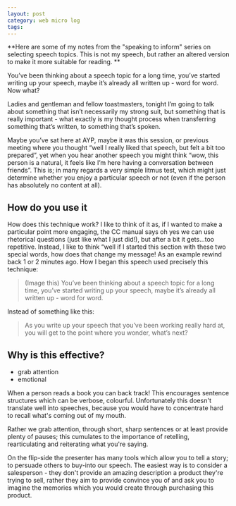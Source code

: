 ```yaml
---
layout: post
category: web micro log
tags:
---
```


**Here are some of my notes from the "speaking to inform" series on selecting speech topics. This is not my speech, but rather an altered version to make it more suitable for reading. **

You’ve been thinking about a speech topic for a long time, you’ve started writing up your speech, maybe it’s already all written up - word for word. Now what?

Ladies and gentleman and fellow toastmasters, tonight I’m going to talk about something that isn’t necessarily my strong suit, but something that is really important - what exactly is my thought process when transferring something that’s written, to something that’s spoken.

Maybe you’ve sat here at AYP, maybe it was this session, or previous meeting where you thought “well I really liked that speech, but felt a bit too prepared”, yet when you hear another speech you might think “wow, this person is a natural, it feels like I’m here having a conversation between friends”. This is; in many regards a very simple litmus test, which might just determine whether you enjoy a particular speech or not (even if the person has absolutely no content at all).

## How do you use it

How does this technique work? I like to think of it as, if I wanted to make a particular point more engaging, the CC manual says oh yes we can use rhetorical questions (just like what I just did!), but after a bit it gets...too repetitive. Instead, I like to think “well if I started this section with these two special words, how does that change my message! As an example rewind back 1 or 2 minutes ago. How I began this speech used precisely this technique:

> (Image this) You’ve been thinking about a speech topic for a long time, you’ve started writing up your speech, maybe it’s already all written up - word for word.

Instead of something like this:

> As you write up your speech that you’ve been working really hard at, you will get to the point where you wonder, what’s next?

## Why is this effective?

- grab attention
- emotional

When a person reads a book you can back track! This encourages sentence structures which can be verbose, colourful. Unfortunately this doesn't translate well into speeches, because you would have to concentrate hard to recall what's coming out of my mouth.

Rather we grab attention, through short, sharp sentences or at least provide plenty of pauses; this cumulates to the importance of retelling, rearticulating and reiterating what you're saying.

On the flip-side the presenter has many tools which allow you to tell a story; to persuade others to buy-into our speech. The easiest way is to consider a salesperson - they don't provide an amazing description a product they're trying to sell, rather they aim to provide convince you of and ask you to imagine the memories which you would create through purchasing this product.
